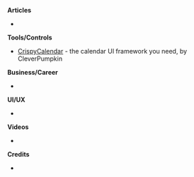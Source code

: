 **Articles**

* 

**Tools/Controls**

* [CrispyCalendar](https://github.com/CleverPumpkin/CrispyCalendar) - the calendar UI framework you need, by CleverPumpkin

**Business/Career**

* 

**UI/UX**

* 

**Videos**

* 

**Credits**

* 
